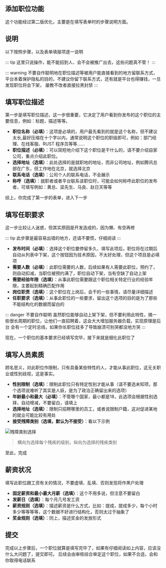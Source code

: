 ## 添加职位功能

这个功能经过第二版优化，主要是在填写表单时的步骤说明方面。

## 说明

以下按照步骤，以及表单填报项逐一说明

::: tip
这里只说操作，能不能招到人、会不会被推广出去，这些问题真不管！
:::

::: warning
不要自作聪明地在职位描述等被用户能直接看到的地方留联系方式，平台本着保护隐私的目的，不建议你留下联系方式，还有就是平台也得赚钱，一旦发现职位将会下架，
屡教不改者直接拉黑封禁
:::

## 填写职位描述

第一步是填写职位描述，这一步很重要，它决定了用户看到你发布的这个职位的主要信息，例如：标题，描述等等。

- **职位名称（必填）**：这项是必填的，用户最先看到的就是这个名称，但不建议太长,最好压缩在十个字以内，通常说明这个职位的职级即可，例如：部门经理、在线客服、RUST 程序员等等……
- **职位描述（必填）**：可以简短地介绍下这个职位是干什么的，请不要介绍自家公司，重点介绍此职位。
- **选择地址（选填）**：此处选择的是就职地的地址，而非公司地址，例如腾讯总部在广东，但工作地在北京，就选择北京
- **联系电话（选填）**：公司个人的联系电话，不会展示
- **称呼（选填）**：就职者或者平台联系该职位时，可能会如何称呼此职位的发布者，可填写例如：黄总、梁先生、马良、赵日天等等

综上，你完成了第一步的表单，进入下一步

## 填写任职要求

这一步比较让人迷惑，但其实原因是开发造成的，因为懒、有空再修

::: tip
此步骤是最容易出错的地方，还请不要慌，仔细阅读
:::

- **发布时间（必填）**：选择这个职位要停留多久、填写此项后，职位将在过期后自动从列表中下架，这个按钮因为技术原因，不太好处理，但这个项目是必填项
- **需要人数（必填）**：此职位需要的人数，后续如果有人需要此职位，预约了，则自动扣减，当职位被预约满了，职位自动下架，当有空缺了自动上架
- **需要经验年限（选填）**：从事此职位需要跟这个职位相关特定行业的经验年限，主要起到精确匹配作用
- **岗位职责（选填）**：这个职位在上岗后，会干的一些事情，请尽量详细描述
- **任职要求（选填）**：从事此职位的一些要求，留出这个选项的目的是为了那些不能结构化的数据而留白的

::: danger 不要自作聪明
虽然职位能够自动上架下架，但不要利用此特性，搞一些很长周期的职位，让他们一直招聘着，这会大大增加服务器负载，实现原理是后台
会有一个定时总线，如果你长职位挂多了导致崩溃可别哭都没地方哭
:::

现在，一个职位的基本要求已经填写完毕，接下来就是细化此职位了

## 填写人员素质

顾名思义，对此职位作限制，只有具备某些特性的人，才能从事此职位，这无关职业或性别歧视，这是事实。

- **性别限制（选填）**：限制此职位只有特定性别才能从事（请不要选未知项，那个选项说难听了其实是人妖，是为了政治正确留出来的选项）
- **年龄最小和最大（必填）**：不管哪个国家，最小都是18，此选项会根据性别选择，自动增减，不要留白，请填上
- **选择地址（选填）**：限制只招聘哪里的员工，或者说限制户籍，这对促进某地的就业可能比较有用处
- **接受残障类别（选填，默认为不接受）**：看以下示例

![残障类别选择](/_img/pages/a/job/add/残疾类型选择.png)
> 横向为选择每个残疾的级别，纵向为选择的残疾类别

至此，完成

## 薪资状况

填写此职位跟工资有关的情况，不要虚填、乱填、否则发现将作黑户处理

- **固定薪资和最小最大月薪（选填）**：这个不用多说，但注意不要留白
- **发薪日（选填）**：每个月几号发工资
- **薪资规则（选填）**：描述薪资是什么方式，比如：提成，提成多少，每个小时多少等等等等，这个数据不好进行结构化，否则太过于抽象了
- **奖金规则（选填）**：同上，描述奖金的发放形式

## 提交

完成以上步骤后，一个职位就算是填写完毕了，如果有仔细阅读如上内容，应该没什么大问题了，提交即可。
后续会由审核综合审定这个职位，如果不合适，会和你取得电话联系
